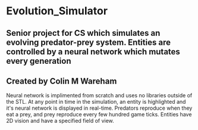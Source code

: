 # Evolution_Simulator
Senior project for CS which simulates an evolving predator-prey system. Entities are controlled by a neural network which mutates every generation
---------------------------------------------------
Created by Colin M Wareham
---------------------------------------------------
Neural network is implimented from scratch and uses no libraries outside of the STL.
At any point in time in the simulation, an entity is highlighted and it's neural network is displayed in real-time.
Predators reproduce when they eat a prey, and prey reproduce every few hundred game ticks.
Entities have 2D vision and have a specified field of view.
